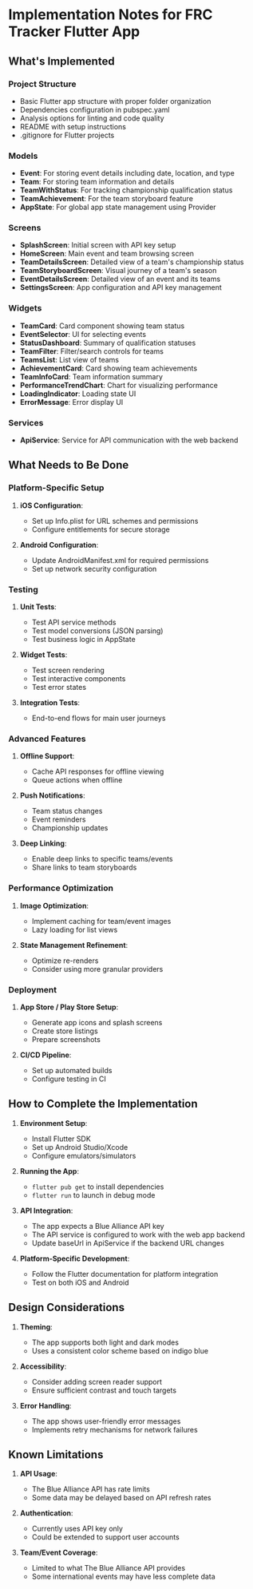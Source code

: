 # Implementation Notes for FRC Tracker Flutter App

## What's Implemented

### Project Structure
- Basic Flutter app structure with proper folder organization
- Dependencies configuration in pubspec.yaml
- Analysis options for linting and code quality
- README with setup instructions
- .gitignore for Flutter projects

### Models
- **Event**: For storing event details including date, location, and type
- **Team**: For storing team information and details
- **TeamWithStatus**: For tracking championship qualification status
- **TeamAchievement**: For the team storyboard feature
- **AppState**: For global app state management using Provider

### Screens
- **SplashScreen**: Initial screen with API key setup
- **HomeScreen**: Main event and team browsing screen
- **TeamDetailsScreen**: Detailed view of a team's championship status
- **TeamStoryboardScreen**: Visual journey of a team's season
- **EventDetailsScreen**: Detailed view of an event and its teams
- **SettingsScreen**: App configuration and API key management

### Widgets
- **TeamCard**: Card component showing team status
- **EventSelector**: UI for selecting events
- **StatusDashboard**: Summary of qualification statuses
- **TeamFilter**: Filter/search controls for teams
- **TeamsList**: List view of teams
- **AchievementCard**: Card showing team achievements
- **TeamInfoCard**: Team information summary
- **PerformanceTrendChart**: Chart for visualizing performance
- **LoadingIndicator**: Loading state UI
- **ErrorMessage**: Error display UI

### Services
- **ApiService**: Service for API communication with the web backend

## What Needs to Be Done

### Platform-Specific Setup
1. **iOS Configuration**:
   - Set up Info.plist for URL schemes and permissions
   - Configure entitlements for secure storage

2. **Android Configuration**:
   - Update AndroidManifest.xml for required permissions
   - Set up network security configuration

### Testing
1. **Unit Tests**:
   - Test API service methods
   - Test model conversions (JSON parsing)
   - Test business logic in AppState

2. **Widget Tests**:
   - Test screen rendering
   - Test interactive components
   - Test error states

3. **Integration Tests**:
   - End-to-end flows for main user journeys

### Advanced Features
1. **Offline Support**:
   - Cache API responses for offline viewing
   - Queue actions when offline

2. **Push Notifications**:
   - Team status changes
   - Event reminders
   - Championship updates

3. **Deep Linking**:
   - Enable deep links to specific teams/events
   - Share links to team storyboards

### Performance Optimization
1. **Image Optimization**:
   - Implement caching for team/event images
   - Lazy loading for list views

2. **State Management Refinement**:
   - Optimize re-renders
   - Consider using more granular providers

### Deployment
1. **App Store / Play Store Setup**:
   - Generate app icons and splash screens
   - Create store listings
   - Prepare screenshots

2. **CI/CD Pipeline**:
   - Set up automated builds
   - Configure testing in CI

## How to Complete the Implementation

1. **Environment Setup**:
   - Install Flutter SDK
   - Set up Android Studio/Xcode
   - Configure emulators/simulators

2. **Running the App**:
   - `flutter pub get` to install dependencies
   - `flutter run` to launch in debug mode

3. **API Integration**:
   - The app expects a Blue Alliance API key
   - The API service is configured to work with the web app backend
   - Update baseUrl in ApiService if the backend URL changes

4. **Platform-Specific Development**:
   - Follow the Flutter documentation for platform integration
   - Test on both iOS and Android

## Design Considerations

1. **Theming**:
   - The app supports both light and dark modes
   - Uses a consistent color scheme based on indigo blue

2. **Accessibility**:
   - Consider adding screen reader support
   - Ensure sufficient contrast and touch targets

3. **Error Handling**:
   - The app shows user-friendly error messages
   - Implements retry mechanisms for network failures

## Known Limitations

1. **API Usage**:
   - The Blue Alliance API has rate limits
   - Some data may be delayed based on API refresh rates

2. **Authentication**:
   - Currently uses API key only
   - Could be extended to support user accounts

3. **Team/Event Coverage**:
   - Limited to what The Blue Alliance API provides
   - Some international events may have less complete data